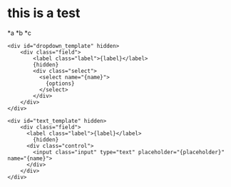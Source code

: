 <!--
Title: Contact us
Scripts: 
- https://www.e-junkie.com/ecom/box_fb_n.js
- https://www.e-junkie.com/e-junkie-shop-script.js

Javascript: var ej = new EJ_Shop(328984, 9);

-->
this is a test
===

*a
*b
*c

<div id="listing_template" hidden>
		<div class="column is-4">
			{form}
		  <div class="box">
			  <article class="media">
			    <div class="media-left">
			      <figure class="image is-64x64">
			        <img src="{thumbnail}" alt="{title}">
			      </figure>
			    </div>
			    <div class="media-content">
			      <div class="content">
			        <p>
			          <strong>{title}</strong>
			          <br/>
			          <small>{tagline}</small>
			          <br>
			          {description}
			          <br/>
			          {options_template}
			          <strong style="color: red">{price} {currency}</strong>
			        </p>
			      </div>
			      <nav class="level is-mobile">
			        <div class="level-left">
			          <a class="level-item" href="{link}" target="{link_target}" class="{link_class}" onclick="{onclick}">
			            Add To Cart</span>
			          </a>
			        </div>
			      </nav>
			    </div>
			  </article>
			</div>
			{/form}
		</div>
	</div>

	<div id="dropdown_template" hidden>
		<div class="field">
			<label class="label">{label}</label>
			{hidden}
			<div class="select">
			  <select name="{name}">
			    {options}
			  </select>
			</div>
		</div>
	</div>

	<div id="text_template" hidden>
		<div class="field">
		  <label class="label">{label}</label>
			{hidden}
		  <div class="control">
		    <input class="input" type="text" placeholder="{placeholder}" name="{name}">
		  </div>
		</div>
	</div>


